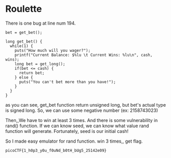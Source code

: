 # Roulette

There is one bug at line num 194. 

```
bet = get_bet();

long get_bet() {
  while(1) {
    puts("How much will you wager?");
    printf("Current Balance: $%lu \t Current Wins: %lu\n", cash, wins); 
    long bet = get_long(); 
    if(bet <= cash) {
      return bet;
    } else {
      puts("You can't bet more than you have!");
    }
  }
}
```

as you can see, get_bet function return unsigned long, but bet's actual type is signed long. So, we can use some negative number (ex: 2158743023)

Then,,We have to win at least 3 times. And there is some vulnerability in rand() function. If we can know seed, we can know what value rand function will generate. Fortunately, seed is our initial cash!

So I made easy emulator for rand function. win 3 times,, get flag.

`picoCTF{1_h0p3_y0u_f0uNd_b0tH_bUg5_25142e09}`
